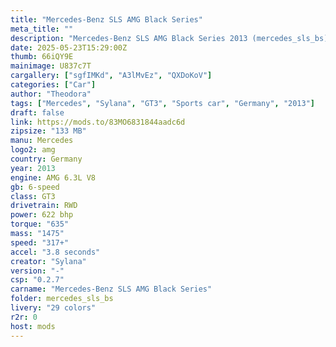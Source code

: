 ```yaml
---
title: "Mercedes-Benz SLS AMG Black Series"
meta_title: ""
description: "Mercedes-Benz SLS AMG Black Series 2013 (mercedes_sls_bs) by Sylana"
date: 2025-05-23T15:29:00Z
thumb: 66iQY9E
mainimage: U837c7T
cargallery: ["sgfIMKd", "A3lMvEz", "QXDoKoV"]
categories: ["Car"]
author: "Theodora"
tags: ["Mercedes", "Sylana", "GT3", "Sports car", "Germany", "2013"]
draft: false
link: https://mods.to/83MO6831844aadc6d
zipsize: "133 MB"
manu: Mercedes
logo2: amg
country: Germany
year: 2013
engine: AMG 6.3L V8
gb: 6-speed
class: GT3
drivetrain: RWD
power: 622 bhp 
torque: "635"
mass: "1475"
speed: "317+"
accel: "3.8 seconds"
creator: "Sylana"
version: "-"
csp: "0.2.7"
carname: "Mercedes-Benz SLS AMG Black Series"
folder: mercedes_sls_bs
livery: "29 colors"
r2r: 0
host: mods
---
```

